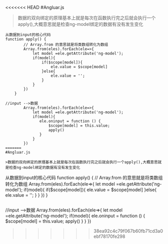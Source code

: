 <<<<<<< HEAD
#Angluar.js

>数据的双向绑定的原理基本上就是每次在函数执行完之后就会执行一个apply(),大概意思就是检查ng-model绑定的数据有没有发生变化

```
从数据到input的核心代码
function apply() {
        // Array.from 的意思就是将类数组转化为数组
        Array.from(eles).forEach(ele=>{
            let model =ele.getAttribute('ng-model');
            if(model){
                if($scope[model]){
                    ele.value = $scope[model]
                }else{
                    ele.value = '';
                }
            }
        })
    }
```

```
//input -->数据
        Array.from(eles).forEach(ele=>{
            let model =ele.getAttribute('ng-model');
            if(model){
               ele.oninput = function () {
                   $scope[model] = this.value;
                   apply()
               }
            }
        })
=======
#Angluar.js

>数据的双向绑定的原理基本上就是每次在函数执行完之后就会执行一个apply(),大概意思就是检查ng-model绑定的数据有没有发生变化

```
从数据到input的核心代码
function apply() {
        // Array.from 的意思就是将类数组转化为数组
        Array.from(eles).forEach(ele=>{
            let model =ele.getAttribute('ng-model');
            if(model){
                if($scope[model]){
                    ele.value = $scope[model]
                }else{
                    ele.value = '';
                }
            }
        })
    }
```

```
//input -->数据
        Array.from(eles).forEach(ele=>{
            let model =ele.getAttribute('ng-model');
            if(model){
               ele.oninput = function () {
                   $scope[model] = this.value;
                   apply()
               }
            }
        })
>>>>>>> 38ea92c4c79f067b60fb71cd3a0ebf78170fe298
```